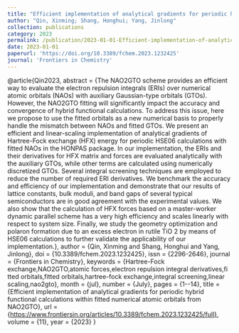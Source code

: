 ```yaml
---
title: "Efficient implementation of analytical gradients for periodic hybrid functional calculations within fitted numerical atomic orbitals from NAO2GTO"
author: "Qin, Xinming; Shang, Honghui; Yang, Jinlong"
collection: publications
category: 2023
permalink: /publication/2023-01-01-Efficient-implementation-of-analytical-gradients-for-periodic-hybrid-functional-calculations-within-fitted-numerical-atomic-orbitals-from-NAO2GTO
date: 2023-01-01
paperurl: 'https://doi.org/10.3389/fchem.2023.1232425'
journal: 'Frontiers in Chemistry'
---
```

@article{Qin2023,
 abstract = {The NAO2GTO scheme provides an efficient way to evaluate the electron repulsion integrals (ERIs) over numerical atomic orbitals (NAOs) with auxiliary Gaussian-type orbitals (GTOs). However, the NAO2GTO fitting will significantly impact the accuracy and convergence of hybrid functional calculations. To address this issue, here we propose to use the fitted orbitals as a new numerical basis to properly handle the mismatch between NAOs and fitted GTOs. We present an efficient and linear-scaling implementation of analytical gradients of Hartree-Fock exchange (HFX) energy for periodic HSE06 calculations with fitted NAOs in the HONPAS package. In our implementation, the ERIs and their derivatives for HFX matrix and forces are evaluated analytically with the auxiliary GTOs, while other terms are calculated using numerically discretized GTOs. Several integral screening techniques are employed to reduce the number of required ERI derivatives. We benchmark the accuracy and efficiency of our implementation and demonstrate that our results of lattice constants, bulk moduli, and band gaps of several typical semiconductors are in good agreement with the experimental values. We also show that the calculation of HFX forces based on a master-worker dynamic parallel scheme has a very high efficiency and scales linearly with respect to system size. Finally, we study the geometry optimization and polaron formation due to an excess electron in rutile TiO 2 by means of HSE06 calculations to further validate the applicability of our implementation.},
 author = {Qin, Xinming and Shang, Honghui and Yang, Jinlong},
 doi = {10.3389/fchem.2023.1232425},
 issn = {2296-2646},
 journal = {Frontiers in Chemistry},
 keywords = {Hartree-Fock exchange,NAO2GTO,atomic forces,electron repulsion integral derivatives,fi tted orbitals,fitted orbitals,hartree-fock exchange,integral screening,linear scaling,nao2gto},
 month = {jul},
 number = {July},
 pages = {1--14},
 title = {Efficient implementation of analytical gradients for periodic hybrid functional calculations within fitted numerical atomic orbitals from NAO2GTO},
 url = {https://www.frontiersin.org/articles/10.3389/fchem.2023.1232425/full},
 volume = {11},
 year = {2023}
}

